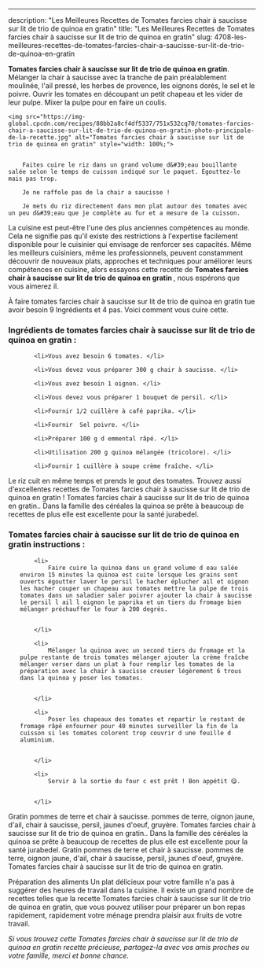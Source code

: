 ---
description: "Les Meilleures Recettes de Tomates farcies chair à saucisse sur lit de trio de quinoa en gratin"
title: "Les Meilleures Recettes de Tomates farcies chair à saucisse sur lit de trio de quinoa en gratin"
slug: 4708-les-meilleures-recettes-de-tomates-farcies-chair-a-saucisse-sur-lit-de-trio-de-quinoa-en-gratin

<p>
	<strong>Tomates farcies chair à saucisse sur lit de trio de quinoa en gratin</strong>. 
	Mélanger la chair à saucisse avec la tranche de pain préalablement moulinée, l&#39;ail pressé, les herbes de provence, les oignons dorés, le sel et le poivre. Ouvrir les tomates en découpant un petit chapeau et les vider de leur pulpe. Mixer la pulpe pour en faire un coulis.
</p>
<p>
	
	<img src="https://img-global.cpcdn.com/recipes/88bb2a8cf4df5337/751x532cq70/tomates-farcies-chair-a-saucisse-sur-lit-de-trio-de-quinoa-en-gratin-photo-principale-de-la-recette.jpg" alt="Tomates farcies chair à saucisse sur lit de trio de quinoa en gratin" style="width: 100%;">
	
	
		Faites cuire le riz dans un grand volume d&#39;eau bouillante salée selon le temps de cuisson indiqué sur le paquet. Égouttez-le mais pas trop.
	
		Je ne raffole pas de la chair a saucisse !
	
		Je mets du riz directement dans mon plat autour des tomates avec un peu d&#39;eau que je complète au fur et a mesure de la cuisson.
	
</p>

La cuisine est peut-être l'une des plus anciennes compétences au monde. Cela ne signifie pas qu'il existe des restrictions à l'expertise facilement disponible pour le cuisinier qui envisage de renforcer ses capacités. Même les meilleurs cuisiniers, même les professionnels, peuvent constamment découvrir de nouveaux plats, approches et techniques pour améliorer leurs compétences en cuisine, alors essayons cette recette de <strong> Tomates farcies chair à saucisse sur lit de trio de quinoa en gratin </strong>, nous espérons que vous aimerez il.

<!--inarticleads1-->

À faire tomates farcies chair à saucisse sur lit de trio de quinoa en gratin tue avoir besoin 9 Ingrédients et 4 pas. Voici comment vous cuire cette.

<h3>Ingrédients de tomates farcies chair à saucisse sur lit de trio de quinoa en gratin :</h3>

<ol>
	
		<li>Vous avez besoin 6 tomates. </li>
	
		<li>Vous devez vous préparer 300 g chair à saucisse. </li>
	
		<li>Vous avez besoin 1 oignon. </li>
	
		<li>Vous devez vous préparer 1 bouquet de persil. </li>
	
		<li>Fournir 1/2 cuillère à café paprika. </li>
	
		<li>Fournir  Sel poivre. </li>
	
		<li>Préparer 100 g d emmental râpé. </li>
	
		<li>Utilisation 200 g quinoa mélangée (tricolore). </li>
	
		<li>Fournir 1 cuillère à soupe crème fraîche. </li>
	
</ol>

Le riz cuit en même temps et prends le gout des tomates. Trouvez aussi d&#39;excellentes recettes de Tomates farcies chair à saucisse sur lit de trio de quinoa en gratin ! Tomates farcies chair à saucisse sur lit de trio de quinoa en gratin.. Dans la famille des céréales la quinoa se prête à beaucoup de recettes de plus elle est excellente pour la santé jurabedel. 

<!--inarticleads2-->

<h3>Tomates farcies chair à saucisse sur lit de trio de quinoa en gratin instructions :</h3>

<ol>
	
		<li>
			Faire cuire la quinoa dans un grand volume d eau salée environ 15 minutes la quinoa est cuite lorsque les grains sont ouverts égoutter laver le persil le hacher éplucher ail et oignon les hacher couper un chapeau aux tomates mettre la pulpe de trois tomates dans un saladier saler poivrer ajouter la chair à saucisse le persil l ail l oignon le paprika et un tiers du fromage bien mélanger préchauffer le four à 200 degrés.
			
			
		</li>
	
		<li>
			Mélanger la quinoa avec un second tiers du fromage et la pulpe restante de trois tomates mélanger ajouter la crème fraîche mélanger verser dans un plat à four remplir les tomates de la préparation avec la chair à saucisse creuser légèrement 6 trous dans la quinoa y poser les tomates.
			
			
		</li>
	
		<li>
			Poser les chapeaux des tomates et repartir le restant de fromage râpé enfourner pour 40 minutes surveiller la fin de la cuisson si les tomates colorent trop couvrir d une feuille d aluminium.
			
			
		</li>
	
		<li>
			Servir à la sortie du four c est prêt ! Bon appétit 😋.
			
			
		</li>
	
</ol>

Gratin pommes de terre et chair à saucisse. pommes de terre, oignon jaune, d&#39;ail, chair à saucisse, persil, jaunes d&#39;oeuf, gruyère. Tomates farcies chair à saucisse sur lit de trio de quinoa en gratin.. Dans la famille des céréales la quinoa se prête à beaucoup de recettes de plus elle est excellente pour la santé jurabedel. Gratin pommes de terre et chair à saucisse. pommes de terre, oignon jaune, d&#39;ail, chair à saucisse, persil, jaunes d&#39;oeuf, gruyère. Tomates farcies chair à saucisse sur lit de trio de quinoa en gratin. 

<!--inarticleads1-->

<p>
Préparation des aliments Un plat délicieux pour votre famille n'a pas à suggérer des heures de travail dans la cuisine. Il existe un grand nombre de recettes telles que la recette Tomates farcies chair à saucisse sur lit de trio de quinoa en gratin, que vous pouvez utiliser pour préparer un bon repas rapidement, rapidement votre ménage prendra plaisir aux fruits de votre travail.
</p>

<p>
<i>Si vous trouvez cette Tomates farcies chair à saucisse sur lit de trio de quinoa en gratin recette précieuse, partagez-la avec vos amis proches ou votre famille, merci et bonne chance.</i>
</p>
